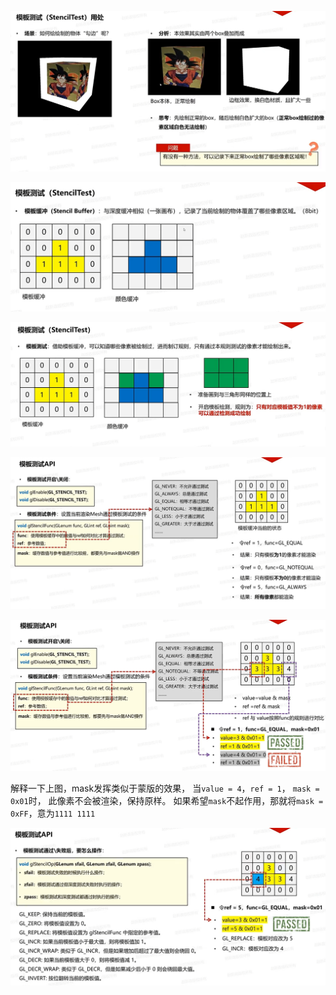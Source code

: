 ![输入图片说明](/imgs/2025-02-08/dD2ags72nH0RsSxG.png)

![输入图片说明](/imgs/2025-02-08/QSmym7ZiF54lEOkm.png)

![输入图片说明](/imgs/2025-02-08/MqTacdIRgu3xuMvB.png)

![输入图片说明](/imgs/2025-02-08/72dXvPIpPSiyLnzY.png)

![输入图片说明](/imgs/2025-02-08/x05n4EaaO9Eb8jnz.png)

解释一下上图，mask发挥类似于蒙版的效果，
当`value = 4`，`ref = 1`， `mask = 0x01`时，
此像素不会被渲染，保持原样。
如果希望`mask`不起作用，那就将`mask = 0xFF`，意为`1111 1111`

![输入图片说明](/imgs/2025-02-08/aP0XTtJ2JZlDdbrh.png)
<!--stackedit_data:
eyJoaXN0b3J5IjpbMjExNTUxMzE5NiwtMTAwMDAwNTksMTcyMz
YzMzE2OSwtMTg5Mzc3NjA5NSwtMTcxMDIyMjE3OV19
-->